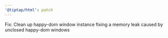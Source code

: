 ```yaml
---
'@tiptap/html': patch
---
```


Fix: Clean up happy-dom window instance fixing a memory leak caused by unclosed happy-dom windows
